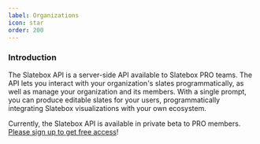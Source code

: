 ```yaml
---
label: Organizations
icon: star
order: 200
---
```


### Introduction

The Slatebox API is a server-side API available to Slatebox PRO teams. The API lets you interact with your organization's slates programmatically, as well as manage your organization and its members. With a single prompt, you can produce editable slates for your users, programmatically integrating Slatebox visualizations with your own ecosystem.

Currently, the Slatebox API is available in private beta to PRO members. [Please sign up to get free access](https://form.jotform.com/231197009478058)!
